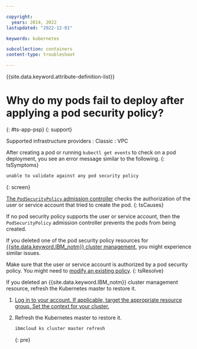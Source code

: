 ```yaml
---

copyright:
  years: 2014, 2022
lastupdated: "2022-12-01"

keywords: kubernetes

subcollection: containers
content-type: troubleshoot

---
```


{{site.data.keyword.attribute-definition-list}}



# Why do my pods fail to deploy after applying a pod security policy?
{: #ts-app-psp}
{: support}

Supported infrastructure providers
:   Classic
:   VPC


After creating a pod or running `kubectl get events` to check on a pod deployment, you see an error message similar to the following.
{: tsSymptoms}

```sh
unable to validate against any pod security policy
```
{: screen}


[The `PodSecurityPolicy` admission controller](/docs/containers?topic=containers-psp) checks the authorization of the user or service account that tried to create the pod.
{: tsCauses}

If no pod security policy supports the user or service account, then the `PodSecurityPolicy` admission controller prevents the pods from being created.

If you deleted one of the pod security policy resources for [{{site.data.keyword.IBM_notm}} cluster management](/docs/containers?topic=containers-psp#ibm_psp), you might experience similar issues.


Make sure that the user or service account is authorized by a pod security policy. You might need to [modify an existing policy](/docs/containers?topic=containers-psp#customize_psp).
{: tsResolve}

If you deleted an {{site.data.keyword.IBM_notm}} cluster management resource, refresh the Kubernetes master to restore it.

1. [Log in to your account. If applicable, target the appropriate resource group. Set the context for your cluster.](/docs/containers?topic=containers-cs_cli_install#cs_cli_configure)
2. Refresh the Kubernetes master to restore it.

    ```sh
    ibmcloud ks cluster master refresh
    ```
    {: pre}







